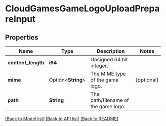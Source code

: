 # CloudGamesGameLogoUploadPrepareInput

## Properties

Name | Type | Description | Notes
------------ | ------------- | ------------- | -------------
**content_length** | **i64** | Unsigned 64 bit integer. | 
**mime** | Option<**String**> | The MIME type of the game logo. | [optional]
**path** | **String** | The path/filename of the game logo. | 

[[Back to Model list]](../README.md#documentation-for-models) [[Back to API list]](../README.md#documentation-for-api-endpoints) [[Back to README]](../README.md)


